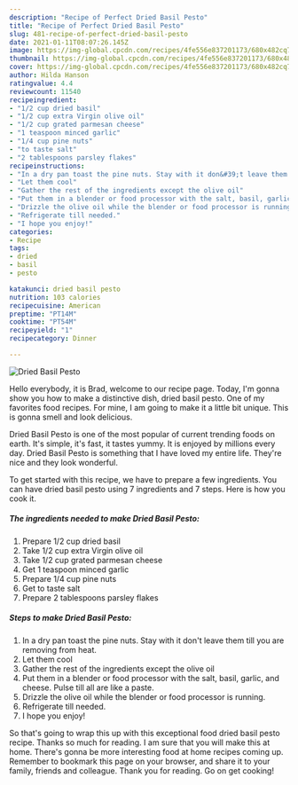 ```yaml
---
description: "Recipe of Perfect Dried Basil Pesto"
title: "Recipe of Perfect Dried Basil Pesto"
slug: 481-recipe-of-perfect-dried-basil-pesto
date: 2021-01-11T08:07:26.145Z
image: https://img-global.cpcdn.com/recipes/4fe556e837201173/680x482cq70/dried-basil-pesto-recipe-main-photo.jpg
thumbnail: https://img-global.cpcdn.com/recipes/4fe556e837201173/680x482cq70/dried-basil-pesto-recipe-main-photo.jpg
cover: https://img-global.cpcdn.com/recipes/4fe556e837201173/680x482cq70/dried-basil-pesto-recipe-main-photo.jpg
author: Hilda Hanson
ratingvalue: 4.4
reviewcount: 11540
recipeingredient:
- "1/2 cup dried basil"
- "1/2 cup extra Virgin olive oil"
- "1/2 cup grated parmesan cheese"
- "1 teaspoon minced garlic"
- "1/4 cup pine nuts"
- "to taste salt"
- "2 tablespoons parsley flakes"
recipeinstructions:
- "In a dry pan toast the pine nuts. Stay with it don&#39;t leave them till you are removing from heat."
- "Let them cool"
- "Gather the rest of the ingredients except the olive oil"
- "Put them in a blender or food processor with the salt, basil, garlic, and cheese. Pulse till all are like a paste."
- "Drizzle the olive oil while the blender or food processor is running."
- "Refrigerate till needed."
- "I hope you enjoy!"
categories:
- Recipe
tags:
- dried
- basil
- pesto

katakunci: dried basil pesto 
nutrition: 103 calories
recipecuisine: American
preptime: "PT14M"
cooktime: "PT54M"
recipeyield: "1"
recipecategory: Dinner

---
```



![Dried Basil Pesto](https://img-global.cpcdn.com/recipes/4fe556e837201173/680x482cq70/dried-basil-pesto-recipe-main-photo.jpg)

Hello everybody, it is Brad, welcome to our recipe page. Today, I'm gonna show you how to make a distinctive dish, dried basil pesto. One of my favorites food recipes. For mine, I am going to make it a little bit unique. This is gonna smell and look delicious.



Dried Basil Pesto is one of the most popular of current trending foods on earth. It's simple, it's fast, it tastes yummy. It is enjoyed by millions every day. Dried Basil Pesto is something that I have loved my entire life. They're nice and they look wonderful.


To get started with this recipe, we have to prepare a few ingredients. You can have dried basil pesto using 7 ingredients and 7 steps. Here is how you cook it.

<!--inarticleads1-->

##### The ingredients needed to make Dried Basil Pesto:

1. Prepare 1/2 cup dried basil
1. Take 1/2 cup extra Virgin olive oil
1. Take 1/2 cup grated parmesan cheese
1. Get 1 teaspoon minced garlic
1. Prepare 1/4 cup pine nuts
1. Get to taste salt
1. Prepare 2 tablespoons parsley flakes




<!--inarticleads2-->

##### Steps to make Dried Basil Pesto:

1. In a dry pan toast the pine nuts. Stay with it don&#39;t leave them till you are removing from heat.
1. Let them cool
1. Gather the rest of the ingredients except the olive oil
1. Put them in a blender or food processor with the salt, basil, garlic, and cheese. Pulse till all are like a paste.
1. Drizzle the olive oil while the blender or food processor is running.
1. Refrigerate till needed.
1. I hope you enjoy!




So that's going to wrap this up with this exceptional food dried basil pesto recipe. Thanks so much for reading. I am sure that you will make this at home. There's gonna be more interesting food at home recipes coming up. Remember to bookmark this page on your browser, and share it to your family, friends and colleague. Thank you for reading. Go on get cooking!
